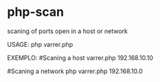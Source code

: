# php-scan
scaning of ports open in a host or network

USAGE:
php varrer.php <IP> 

EXEMPLO:
#Scaning a host
varrer.php 192.168.10.10
  
#Scaning a network
php varrer.php 192.168.10.0
